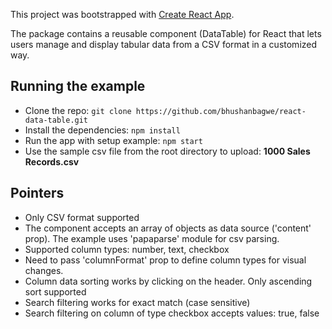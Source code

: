 This project was bootstrapped with [Create React App](https://github.com/facebookincubator/create-react-app).

The package contains a reusable component (DataTable) for React that lets users manage and display tabular data from a CSV format in a
customized way.

## Running the example
- Clone the repo: `git clone https://github.com/bhushanbagwe/react-data-table.git`
- Install the dependencies: `npm install`
- Run the app with setup example: `npm start`
- Use the sample csv file from the root directory to upload: **1000 Sales Records.csv** 

## Pointers
- Only CSV format supported
- The component accepts an array of objects as data source ('content' prop). The example uses 'papaparse' module for csv parsing.
- Supported column types: number, text, checkbox
- Need to pass 'columnFormat' prop to define column types for visual changes.
- Column data sorting works by clicking on the header. Only ascending sort supported
- Search filtering works for exact match (case sensitive)
- Search filtering on column of type checkbox accepts values: true, false
